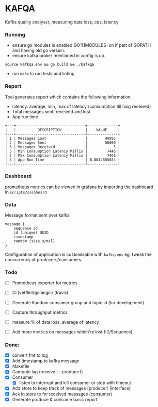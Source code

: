 # KAFQA

Kafka quality analyser, measuring data loss, ops, latency

### Running
* ensure go modules is enabled GO111MODULES=on if part of GOPATH and having old go version.
* ensure kafka broker mentioned in config is up.

```
source kafkqa.env && go build && ./kafkqa
```
* run `make` to run tests and linting

### Report

Tool generates report which contains the following information.

* latency: average, min, max of latency (consumption till msg received)
* Total messages sent, received and lost
* App run time

```
+---+--------------------------------+--------------+
|   |          DESCRIPTION           |    VALUE     |
+---+--------------------------------+--------------+
| 1 | Messages Lost                  |        49995 |
| 2 | Messages Sent                  |        50000 |
| 3 | Messages Received              |            5 |
| 3 | Min Consumption Latency Millis |         7446 |
| 3 | Max Consumption Latency Millis |         7461 |
| 3 | App Run Time                   | 8.801455502s |
+---+--------------------------------+--------------+
```

### Dashboard
prometheus metrics can be viewed in grafana by importing the dashboard in `scripts/dasbhoard`

### Data

Message format sent over kafka
```
message {
    sequence id
    id (unique) UUID
    timestamp
    random (size s/m/l)
}
```

Configuration of application is customisable with `kafkq.env` eg: tweak the concurrency of producers/consumers.

### Todo
* [ ] Prometheus exporter for metrics
* [ ] CI (vet/lint/golangci) (travis)
* [ ] Generate Random consumer group and topic id (for development)
* [ ] Capture throughput metrics
* [ ] measure % of data loss, average of latency
* [ ] Add more metrics on messages which're lost (ID/Sequence)


### Done:
* [X] convert fmt to log
* [X] Add timestamp to kafka message
* [X] Makefile
* [X] Compute lag (receive t - produce t)
* [X] Consumer
    * [X] listen to interrupt and kill consumer or stop with timeout
* [X] Add store to keep track of messages (producer) [interface]
* [X] Ack in store to for received messages (consumer)
* [X] Generate produce & consume basic report
